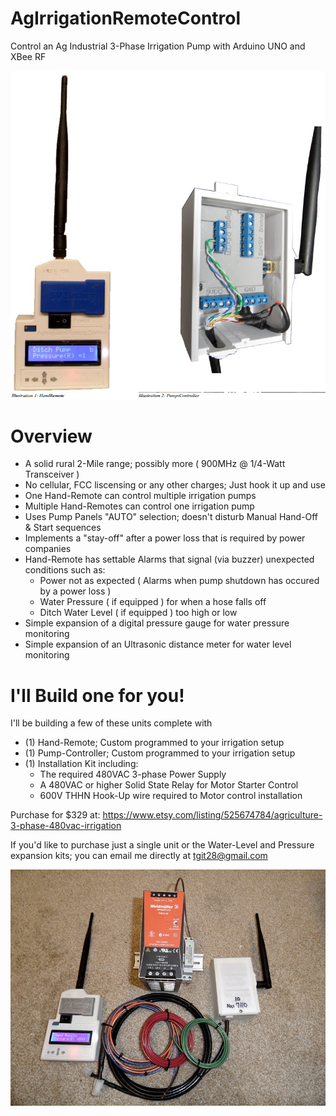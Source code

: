 # AgIrrigationRemoteControl
Control an Ag Industrial 3-Phase Irrigation Pump with Arduino UNO and XBee RF

![Hand Remote](/pics/Hand_PumpControl_Units.png)
# Overview
- A solid rural 2-Mile range; possibly more ( 900MHz @ 1/4-Watt Transceiver )
- No cellular, FCC liscensing or any other charges; Just hook it up and use
- One Hand-Remote can control multiple irrigation pumps
- Multiple Hand-Remotes can control one irrigation pump
- Uses Pump Panels "AUTO" selection; doesn't disturb Manual Hand-Off & Start sequences
- Implements a "stay-off" after a power loss that is required by power companies
- Hand-Remote has settable Alarms that signal (via buzzer) unexpected conditions such as:
    - Power not as expected ( Alarms when pump shutdown has occured by a power loss )
    - Water Pressure ( if equipped ) for when a hose falls off
    - Ditch Water Level ( if equipped ) too high or low
- Simple expansion of a digital pressure gauge for water pressure monitoring
- Simple expansion of an Ultrasonic distance meter for water level monitoring

# I'll Build one for you!
I'll be building a few of these units complete with
- (1) Hand-Remote; Custom programmed to your irrigation setup
- (1) Pump-Controller; Custom programmed to your irrigation setup
- (1) Installation Kit including:
    - The required 480VAC 3-phase Power Supply
    - A 480VAC or higher Solid State Relay for Motor Starter Control
    - 600V THHN Hook-Up wire required to Motor control installation

Purchase for $329 at: https://www.etsy.com/listing/525674784/agriculture-3-phase-480vac-irrigation

If you'd like to purchase just a single unit or the Water-Level and Pressure expansion kits; you can email me directly at tgit28@gmail.com

![Installation Kit](/pics/InstallationKit.jpg)